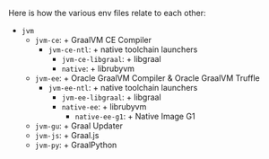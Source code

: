 Here is how the various env files relate to each other:
* `jvm`
  * `jvm-ce`: + GraalVM CE Compiler
    * `jvm-ce-ntl`: + native toolchain launchers
      * `jvm-ce-libgraal`: + libgraal
      * `native`: + librubyvm
  * `jvm-ee`: + Oracle GraalVM Compiler & Oracle GraalVM Truffle
    * `jvm-ee-ntl`: + native toolchain launchers
      * `jvm-ee-libgraal`: + libgraal
      * `native-ee`: + librubyvm
        * `native-ee-g1`: + Native Image G1
  * `jvm-gu`: + Graal Updater
  * `jvm-js`: + Graal.js
  * `jvm-py`: + GraalPython

